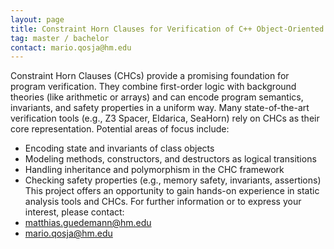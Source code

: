 ```yaml
---
layout: page
title: Constraint Horn Clauses for Verification of C++ Object-Oriented Programs
tag: master / bachelor
contact: mario.qosja@hm.edu
---
```


Constraint Horn Clauses (CHCs) provide a promising foundation for program verification. They combine first-order logic with background theories (like arithmetic or arrays) and can encode program semantics, invariants, and safety properties in a uniform way. Many state-of-the-art verification tools (e.g., Z3 Spacer, Eldarica, SeaHorn) rely on CHCs as their core representation.
Potential areas of focus include:
-	Encoding state and invariants of class objects
-	Modeling methods, constructors, and destructors as logical transitions
-	Handling inheritance and polymorphism in the CHC framework
-	Checking safety properties (e.g., memory safety, invariants, assertions)
This project offers an opportunity to gain hands-on experience in static analysis tools and CHCs.
For further information or to express your interest, please contact:
-	matthias.guedemann@hm.edu
-	mario.qosja@hm.edu
